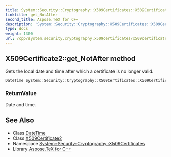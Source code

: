 ```yaml
---
title: System::Security::Cryptography::X509Certificates::X509Certificate2::get_NotAfter method
linktitle: get_NotAfter
second_title: Aspose.TeX for C++
description: 'System::Security::Cryptography::X509Certificates::X509Certificate2::get_NotAfter method. Gets the local date and time after which a certificate is no longer valid in C++.'
type: docs
weight: 1300
url: /cpp/system.security.cryptography.x509certificates/x509certificate2/get_notafter/
---
```

## X509Certificate2::get_NotAfter method


Gets the local date and time after which a certificate is no longer valid.

```cpp
DateTime System::Security::Cryptography::X509Certificates::X509Certificate2::get_NotAfter() const
```


### ReturnValue

Date and time.

## See Also

* Class [DateTime](../../../system/datetime/)
* Class [X509Certificate2](../)
* Namespace [System::Security::Cryptography::X509Certificates](../../)
* Library [Aspose.TeX for C++](../../../)
